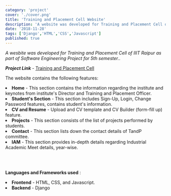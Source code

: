 ```yaml
---
category: 'project'
cover: './cover.png'
title: 'Training and Placement Cell Website'
description: 'A website was developed for Training and Placement Cell of IIIT Raipur as part of Software Engineering Project.'
date: '2018-11-28'
tags: ['Django','HTML','CSS','Javascript']
published: true
---
```

_A wesbite was developed for Training and Placement Cell of IIIT Raipur as part of Software Engineering Project for 5th semester._.

_**Project Link**_ - <a href="https://github.com/verma-ananya/TandP" target="_blank">Training and Placement Cell</a>

The website contains the following features:

<li> <b>Home</b> - This section contains the information regarding the institute and keynotes from institute's Director and Training and Placement Officer.
<li> <b>Student's Section</b> - This section includes Sign-Up, Login, Change Password features, contains student's information.
<li><b>CV and Resume</b> - Upload and CV template and CV Builder (form-fill up) feature.
<li><b>Projects</b> - This section consists of the list of projects performed by students.
<li><b>Contact</b> - This section lists down the contact details of TandP committee.
<li><b>IAM</b> - This section provides in-depth details regarding Industrial Academic Meet details, year-wise.

<br/><br/>

**Languages and Frameworks used** :
<li> <b>Frontend</b> - HTML, CSS, and Javascript.
<li> <b>Backend</b> - Django